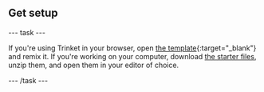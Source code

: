 ## Get setup

--- task ---

If you're using Trinket in your browser, open [the template](https://trinket.io/html/00ad891a2c){:target="_blank"} and remix it. If you're working on your computer, download [the starter files](rpf.io/p/en/scam-site-get), unzip them, and open them in your editor of choice.

--- /task ---
